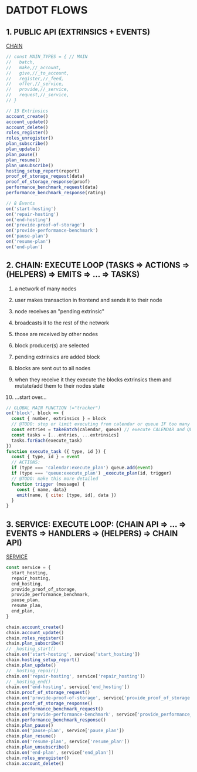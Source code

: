 # DATDOT FLOWS

## 1. PUBLIC API (EXTRINSICS + EVENTS)
[CHAIN](./chain_actions/README.md)
```js
// const MAIN_TYPES = { // MAIN
//   batch,
//   make,//_account,
//   give,//_to_account,
//   register,//_feed,
//   offer,//_service,
//   provide,//_service,
//   request,//_service,
// }

// 15 Extrinsics
account_create()
account_update()
account_delete()
roles_register()
roles_unregister()
plan_subscribe()
plan_update()
plan_pause()
plan_resume()
plan_unsubscribe()
hosting_setup_report(report)
proof_of_storage_request(data)
proof_of_storage_response(proof)
performance_benchmark_request(data)
performance_benchmark_response(rating)

// 8 Events
on('start-hosting')
on('repair-hosting')
on('end-hosting')
on('provide-proof-of-storage')
on('provide-performance-benchmark')
on('pause-plan')
on('resume-plan')
on('end-plan')
```

## 2. CHAIN: EXECUTE LOOP (TASKS => ACTIONS => (HELPERS) => EMITS => ... => TASKS)
1. a network of many nodes
2. user makes transaction in frontend and sends it to their node

3. node receives an "pending extrinsic"
4. broadcasts it to the rest of the network
5. those are received by other nodes

4. block producer(s) are selected
5. pending extrinsics are added block
6. blocks are sent out to all nodes
7. when they receive it they execute the blocks extrinsics them and mutate/add them to their nodes state
8. ...start over...

```js
// GLOBAL MAIN FUNCTION (="tracker")
on('block', block => {
  const { number, extrinsics } = block
  // @TODO: stop or limit executing from calendar or queue IF too many items for current block
  const entries = takeBatch(calendar, queue) // execute CALENDAR and QUEUE
  const tasks = [...entries, ...extrinsics]
  tasks.forEach(execute_task)
})
function execute_task ({ type, id }) {
  const { type, id } = event
  // ACTIONS:
  if (type === 'calendar:execute_plan') queue.add(event)
  if (type === 'queue:execute_plan') _execute_plan(id, trigger)
  // @TODO: make this more detailed
  function trigger (message) {
    const { name, data}
    emit(name, { cite: [type, id], data })
  }
}
```

## 3. SERVICE: EXECUTE LOOP: (CHAIN API => ... => EVENTS => HANDLERS => (HELPERS) => CHAIN API)
[SERVICE](./service_handlers/README.md)
```js
const service = {
  start_hosting,
  repair_hosting,
  end_hosting,
  provide_proof_of_storage,
  provide_performance_benchmark,
  pause_plan,
  resume_plan,
  end_plan,
}

chain.account_create()
chain.account_update()
chain.roles_register()
chain.plan_subscribe()
// _hosting_start()
chain.on('start-hosting', service['start_hosting'])
chain.hosting_setup_report()
chain.plan_update()
// _hosting_repair()
chain.on('repair-hosting', service['repair_hosting'])
// _hosting_end()
chain.on('end-hosting', service['end_hosting'])
chain.proof_of_storage_request()
chain.on('provide-proof-of-storage', service['provide_proof_of_storage'])
chain.proof_of_storage_response()
chain.performance_benchmark_request()
chain.on('provide-performance-benchmark', service['provide_performance_benchmark'])
chain.performance_benchmark_response()
chain.plan_pause()
chain.on('pause-plan', service['pause_plan'])
chain.plan_resume()
chain.on('resume-plan', service['resume_plan'])
chain.plan_unsubscribe()
chain.on('end-plan', service['end_plan'])
chain.roles_unregister()
chain.account_delete()
```
